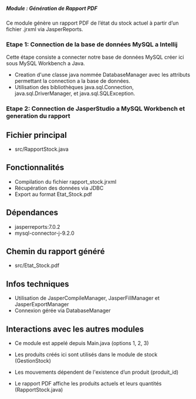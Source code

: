 #####  Module : Génération de Rapport PDF

Ce module génère un rapport PDF de l’état du stock actuel à partir d’un fichier .jrxml via JasperReports.

### Etape 1: Connection de la base de données MySQL a Intellij

Cette étape consiste a connecter notre base de données MySQL créer ici sous MySQL Workbench a Java.

- Creation d'une classe java nommée DatabaseManager avec les attributs permettant la connection a la base de données.
- Utilisation des bibliothèques java.sql.Connection, java.sql.DriverManager, et java.sql.SQLException. 

### Etape 2: Connection de JasperStudio a MySQL Workbench et generation du rapport

##  Fichier principal

- src/RapportStock.java

##  Fonctionnalités

- Compilation du fichier rapport_stock.jrxml
- Récupération des données via JDBC
- Export au format Etat_Stock.pdf

##  Dépendances

- jasperreports:7.0.2
- mysql-connector-j-9.2.0

 ## Chemin du rapport généré

- src/Etat_Stock.pdf

##  Infos techniques

- Utilisation de JasperCompileManager, JasperFillManager et JasperExportManager
- Connexion gérée via DatabaseManager


##  Interactions avec les autres modules

 - Ce module est appelé depuis Main.java (options 1, 2, 3)

 - Les produits créés ici sont utilisés dans le module de stock (GestionStock)

 - Les mouvements dépendent de l'existence d’un produit (produit_id)

 - Le rapport PDF affiche les produits actuels et leurs quantités (RapportStock.java)


